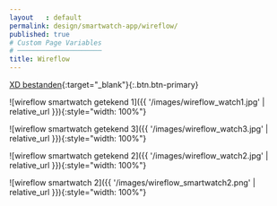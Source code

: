 ```yaml
---
layout   : default
permalink: design/smartwatch-app/wireflow/
published: true
# Custom Page Variables
# ─────────────────────
title: Wireflow
---
```


[XD bestanden](https://xd.adobe.com/view/54bb3334-b7d6-488c-7b4d-4ed43cce8a96-228a/){:target="_blank"}{:.btn.btn-primary}

![wireflow smartwatch getekend 1]({{ '/images/wireflow_watch1.jpg' | relative_url }}){:style="width: 100%"}

![wireflow smartwatch getekend 3]({{ '/images/wireflow_watch3.jpg' | relative_url }}){:style="width: 100%"}

![wireflow smartwatch getekend 2]({{ '/images/wireflow_watch2.jpg' | relative_url }}){:style="width: 100%"}

![wireflow smartwatch 2]({{ '/images/wireflow_smartwatch2.png' | relative_url }}){:style="width: 100%"}

